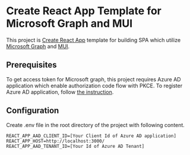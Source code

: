 # Create React App Template for Microsoft Graph and MUI 

This project is [Create React App](https://github.com/facebook/create-react-app) template for 
building SPA which utilize [Microsoft Graph](https://docs.microsoft.com/en-us/graph/overview) and 
[MUI](https://mui.com/).

## Prerequisites

To get access token for Microsoft graph, this project requires 
Azure AD application which enable authorization code flow with PKCE.
To register Azure AD application, 
follow [the instruction](https://docs.microsoft.com/en-us/azure/active-directory/develop/scenario-spa-app-registration).

## Configuration

Create .env file in the root directory of the project with following content. 

```
REACT_APP_AAD_CLIENT_ID=[Your Client Id of Azure AD application]
REACT_APP_HOST=http://localhost:3000/
REACT_APP_AAD_TENANT_ID=[Your Id of Azure AD Tenant]
```